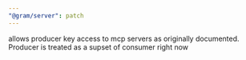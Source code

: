 ```yaml
---
"@gram/server": patch
---
```


allows producer key access to mcp servers as originally documented. Producer is treated as a supset of consumer right now
